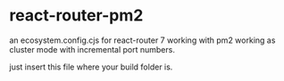 # react-router-pm2
an ecosystem.config.cjs for react-router 7 working with pm2 working as cluster mode with incremental port numbers.

just insert this file where your build folder is.
